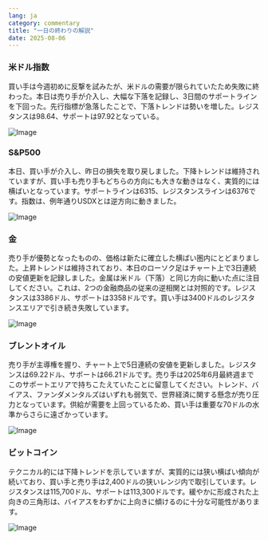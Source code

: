 ```yaml
---
lang: ja
category: commentary
title: "一日の終わりの解説"
date: 2025-08-06
---
```


### 米ドル指数

買い手は今週初めに反撃を試みたが、米ドルの需要が限られていたため失敗に終わった。本日は売り手が介入し、大幅な下落を記録し、3日間のサポートラインを下回った。先行指標が急落したことで、下落トレンドは勢いを増した。レジスタンスは98.64、サポートは97.92となっている。

![Image](https://markleighedu.github.io/img/Aug-2025/06-Aug-2025/usdindex.jpg)

### S&P500

本日、買い手が介入し、昨日の損失を取り戻しました。下降トレンドは維持されていますが、買い手も売り手もどちらの方向にも大きな動きはなく、実質的には横ばいとなっています。サポートラインは6315、レジスタンスラインは6376です。指数は、例年通りUSDXとは逆方向に動きました。

![Image](https://markleighedu.github.io/img/Aug-2025/06-Aug-2025/sp500.jpg)

### 金

売り手が優勢となったものの、価格は新たに確立した横ばい圏内にとどまりました。上昇トレンドは維持されており、本日のローソク足はチャート上で3日連続の安値更新を記録しました。金属は米ドル（下落）と同じ方向に動いた点に注目してください。これは、2つの金融商品の従来の逆相関とは対照的です。レジスタンスは3386ドル、サポートは3358ドルです。買い手は3400ドルのレジスタンスエリアで引き続き失敗しています。

![Image](https://markleighedu.github.io/img/Aug-2025/06-Aug-2025/gold.jpg)

### ブレントオイル

売り手が主導権を握り、チャート上で5日連続の安値を更新しました。レジスタンスは69.22ドル、サポートは66.21ドルです。売り手は2025年6月最終週までこのサポートエリアで持ちこたえていたことに留意してください。トレンド、バイアス、ファンダメンタルズはいずれも弱気で、世界経済に関する懸念が売り圧力となっています。供給が需要を上回っているため、買い手は重要な70ドルの水準からさらに遠ざかっています。

![Image](https://markleighedu.github.io/img/Aug-2025/06-Aug-2025/brentoil.jpg)

### ビットコイン

テクニカル的には下降トレンドを示していますが、実質的には狭い横ばい傾向が続いており、買い手と売り手は2,400ドルの狭いレンジ内で取引しています。レジスタンスは115,700ドル、サポートは113,300ドルです。緩やかに形成された上向きの三角形は、バイアスをわずかに上向きに傾けるのに十分な可能性があります。

![Image](https://markleighedu.github.io/img/Aug-2025/06-Aug-2025/bitcoin.jpg)

